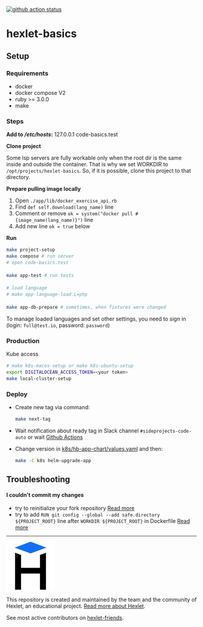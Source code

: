 [![github action status](https://github.com/hexlet-basics/hexlet-basics/workflows/push/badge.svg)](https://actions-badge.atrox.dev/hexlet-basics/hexlet-basics/goto)

# hexlet-basics

## Setup

### Requirements

* docker
* docker compose V2
* ruby >= 3.0.0
* make

### Steps

**Add to _/etc/hosts_:**
  127.0.0.1 code-basics.test

**Clone project**

Some lsp servers are fully workable only when the root dir is the same inside and outside the container. That is why we set WORKDIR to `/opt/projects/hexlet-basics`. So, if it is possible, clone this project to that directory.

**Prepare pulling image locally**
1. Open `./app/lib/docker_exercise_api.rb`
2. Find `def self.download(lang_name)` line
3. Comment or remove `ok = system("docker pull #{image_name(lang_name)}")` line
4. Add new line `ok = true` below

**Run**

```bash
make project-setup
make compose # run server
# open code-basics.test

make app-test # run tests

# load language
# make app-language-load L=php

make app-db-prepare # sometimes, when fixtures were changed
```

To manage loaded languages and set other settings, you need to sign in (login: `full@test.io`, password: `password`)

### Production

Kube access

```bash
# make k8s-macos-setup or make k8s-ubuntu-setup
export DIGITALOCEAN_ACCESS_TOKEN=<your token>
make local-cluster-setup
```

### Deploy

* Create new tag via command:

  ```bash
  make next-tag
  ```

* Wait notification about ready tag in Slack channel `#sideprojects-code-auto` or wait [Github Actions](https://github.com/hexlet-basics/hexlet-basics/actions/workflows/release.yml)
* Change version in [k8s/hb-app-chart/values.yaml](/k8s/hb-app-chart/values.yaml) and then:

  ```bash
  make -C k8s helm-upgrade-app
  ```

## Troubleshooting

#### I couldn't commit my changes

- try to reinitialize your fork repository
[Read more](https://www.airplane.dev/blog/fixing-fatal-not-a-git-repository-error)
- try to add `RUN git config --global --add safe.directory ${PROJECT_ROOT}` line after `WORKDIR ${PROJECT_ROOT}` in Dockerfile
[Read more](https://github.com/hexlet-basics/hexlet-basics/pull/415)

---

[![Hexlet Ltd. logo](https://raw.githubusercontent.com/Hexlet/assets/master/images/hexlet_logo128.png)](https://hexlet.io/?utm_source=github&utm_medium=referral&utm_campaign=hexlet&utm_content=hexlet-basics)

This repository is created and maintained by the team and the community of Hexlet, an educational project. [Read more about Hexlet](https://hexlet.io/?utm_source=github&utm_medium=referral&utm_campaign=hexlet&utm_content=hexlet-basics).

See most active contributors on [hexlet-friends](https://friends.hexlet.io/).

